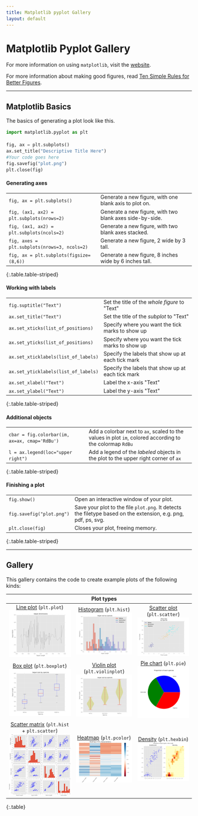```yaml
---
title: Matplotlib pyplot Gallery
layout: default
---
```


# Matplotlib Pyplot Gallery

For more information on using `matplotlib`, visit the [website](https://matplotlib.org/api/pyplot_summary.html).

For more information about making good figures, read [Ten Simple Rules for Better Figures](http://journals.plos.org/ploscompbiol/article?id=10.1371/journal.pcbi.1003833).

----

## Matplotlib Basics

The basics of generating a plot look like this.

```Python
import matplotlib.pyplot as plt

fig, ax = plt.subplots()
ax.set_title("Descriptive Title Here")
#Your code goes here
fig.savefig("plot.png")
plt.close(fig)
```

#### Generating axes

|||
|:--------------------------------------------|:--------------------------------------------------------|
| `fig, ax = plt.subplots()`                  | Generate a new figure, with one blank axis to plot on.  |
| `fig, (ax1, ax2) = plt.subplots(nrows=2)`   | Generate a new figure, with two blank axes side-by-side.|
| `fig, (ax1, ax2) = plt.subplots(ncols=2)`   | Generate a new figure, with two blank axes stacked.     |
| `fig, axes = plt.subplots(nrows=3, ncols=2)`| Generate a new figure, 2 wide by 3 tall.                |
| `fig, ax = plt.subplots(figsize=(8,6))`     | Generate a new figure, 8 inches wide by 6 inches tall.  |
{:.table.table-striped}

#### Working with labels

|||
|:--------------------------------------------|:--------------------------------------------------------|
| `fig.suptitle("Text")`                      | Set the title of the _whole figure_ to "Text"           |
| `ax.set_title("Text")`                      | Set the title of the _subplot_ to "Text"                |
| `ax.set_xticks(list_of_positions)`          | Specify where you want the tick marks to show up        |
| `ax.set_yticks(list_of_positions)`          | Specify where you want the tick marks to show up        |
| `ax.set_xticklabels(list_of_labels)`        | Specify the labels that show up at each tick mark       |
| `ax.set_yticklabels(list_of_labels)`        | Specify the labels that show up at each tick mark       |
| `ax.set_xlabel("Text")`                     | Label the x-axis "Text"                                 |
| `ax.set_ylabel("Text")`                     | Label the y-axis "Text"                                 |
{:.table.table-striped}

#### Additional objects

|||
|:---------------------------------------------|:--------------------------------------------------------|
| `cbar = fig.colorbar(im, ax=ax, cmap='RdBu')`| Add a colorbar next to `ax`, scaled to the values in plot `im`, colored according to the colormap `RdBu` |
| `l = ax.legend(loc="upper right")`           | Add a legend of the *labeled* objects in the plot to the upper right corner of `ax` |
{:.table.table-striped}

#### Finishing a plot

|||
|:--------------------------------------------|:--------------------------------------------------------|
| `fig.show()`                                | Open an interactive window of your plot.                |
| `fig.savefig("plot.png")`                   | Save your plot to the file `plot.png`. It detects the filetype based on the extension, e.g. png, pdf, ps, svg. |
| `plt.close(fig)`                            | Closes your plot, freeing memory.                       |
{:.table.table-striped}

----

## Gallery

This gallery contains the code to create example plots of the following kinds:


|                                                                                                                                                                                  |                                                                          Plot types                                                                          |                                                                                                                                                    |
|:--------------------------------------------------------------------------------------------------------------------------------------------------------------------------------:|:------------------------------------------------------------------------------------------------------------------------------------------------------------:|:--------------------------------------------------------------------------------------------------------------------------------------------------:|
|                        [Line plot](plot_plot.py) (`plt.plot`) <br/>  [<img src='images/clean_plot.png' alt='line plot image' width='200'>](plot_plot.py)                         |               [Histogram](hist_plot.py) (`plt.hist`) <br/> [<img src='images/clean_hist.png' alt='histogram image' width='200'>](hist_plot.py)               | [Scatter plot](scatter_plot.py) (`plt.scatter`) <br/> [<img src='images/clean_scatter.png' alt='scatter plot image' width='200'>](scatter_plot.py) |
|                   [Box plot](boxplot_plot.py) (`plt.boxplot`)  <br/> [<img src='images/clean_boxplot.png' alt='box plot image' width='200'>](boxplot_plot.py)                    | [Violin plot](violin_plot.py) (`plt.violinplot`) <br/> [<img src='images/clean_violinplot.png' alt='violin plot image' width='200'>](violin_plot.py) |            [Pie chart](pie_plot.py) (`plt.pie`) <br/> [<img src='images/clean_pie.png' alt='pie chart image' width='200'>](pie_plot.py)            |
| [Scatter matrix](scattermatrix_plot.py) (`plt.hist` + `plt.scatter`)  <br/> [<img src='images/scattermatrix.png' alt='scatter matrix image' width='200'>](scattermatrix_plot.py) |           [Heatmap](heatmap_plot.py) (`plt.pcolor`) <br/> [<img src='images/clean_heatmap.png' alt='heatmap image' width='200'>](heatmap_plot.py)            |        [Density](hexbin_plot.py) (`plt.hexbin`) <br/> [<img src='images/clean_density.png' alt='hexbin image' width='200'>](hexbin_plot.py)        |
{:.table}
